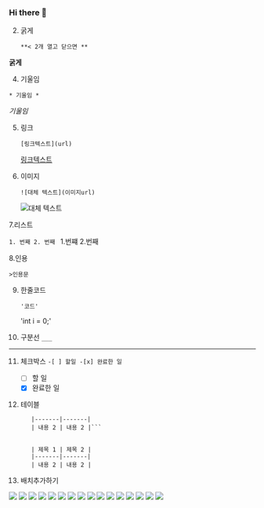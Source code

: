 ### Hi there 👋

2. 굵게

    ```**< 2개 열고 닫으면 **```

**굵게**

4. 기울임

 ``` * 기울임 * ```

*기울임*

5. 링크

   ```[링크텍스트](url)```

   [링크텍스트](url)

6. 이미지
   
   ```![대체 텍스트](이미지url)```

   ![대체 텍스트](이미지url)

7.리스트

```1. 번째 2. 번째 ```
1.번쨰
2.번째

8.인용

  ```>인용문 ```

9. 한줄코드
    
   ``` '코드' ```
   
   'int i = 0;'

10. 구분선
      ```___```
   ___

11. 체크박스
``` -[ ] 할일 -[x] 완료한 일 ```
    
    -[ ] 할 일
    -[x] 완료한 일

12. 테이블
    ```| 제목 1 | 제목 2 |
       |-------|-------|
       | 내용 2 | 내용 2 |```
    

       | 제목 1 | 제목 2 |
       |-------|-------|
       | 내용 2 | 내용 2 |

13. 배치추가하기
<img src="https://img.shields.io/badge/JAVA-007396?style=for-the-badge&logo=java&logoColor=white">
<img src="https://img.shields.io/badge/Spring-6DB33F?style=for-the-badge&logo=Spring&logoColor=white">
 
<img src="https://img.shields.io/badge/oracle-F80000?style=for-the-badge&logo=oracle&logoColor=white">
<img src="https://img.shields.io/badge/mysql-4479A1?style=for-the-badge&logo=mysql&logoColor=white">
<img src="https://img.shields.io/badge/mariaDB-003545?style=for-the-badge&logo=mariaDB&logoColor=white">
 
<img src="https://img.shields.io/badge/javascript-F7DF1E?style=for-the-badge&logo=javascript&logoColor=black">
<img src="https://img.shields.io/badge/jquery-0769AD?style=for-the-badge&logo=jquery&logoColor=white">
<img src="https://img.shields.io/badge/react-61DAFB?style=for-the-badge&logo=react&logoColor=black">
<img src="https://img.shields.io/badge/vue.js-4FC08D?style=for-the-badge&logo=vue.js&logoColor=white">
<img src="https://img.shields.io/badge/html-E34F26?style=for-the-badge&logo=html5&logoColor=white">
<img src="https://img.shields.io/badge/css-1572B6?style=for-the-badge&logo=css3&logoColor=white">
<img src="https://img.shields.io/badge/bootstrap-7952B3?style=for-the-badge&logo=bootstrap&logoColor=white">
 
<img src="https://img.shields.io/badge/github-181717?style=for-the-badge&logo=github&logoColor=white">
<img src="https://img.shields.io/badge/linux-FCC624?style=for-the-badge&logo=linux&logoColor=black">
<img src="https://img.shields.io/badge/aws-232F3E?style=for-the-badge&logo=aws&logoColor=white">
<img src="https://img.shields.io/badge/apache tomcat-F8DC75?style=for-the-badge&logo=apachetomcat&logoColor=white">
    
    
